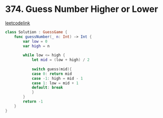 # 374. Guess Number Higher or Lower

[leetcodelink](https://leetcode.com/problems/guess-number-higher-or-lower/)

```swift
class Solution : GuessGame {
    func guessNumber(_ n: Int) -> Int {
        var low = 0
        var high = n
        
        while low <= high {
            let mid = (low + high) / 2
            
            switch guess(mid){
            case 0: return mid
            case -1: high = mid - 1
            case 1: low = mid + 1
            default: break
            }
        }
        return -1
    }
}
```